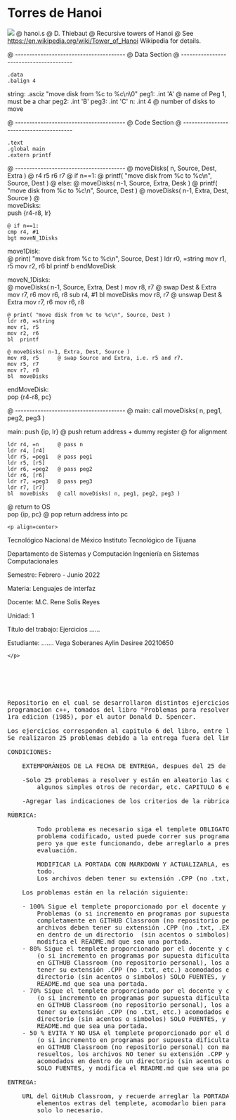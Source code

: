 # Torres de Hanoi
![](https://upload.wikimedia.org/wikipedia/commons/6/60/Tower_of_Hanoi_4.gif)
@   hanoi.s
@   D. Thiebaut
@   Recursive towers of Hanoi
@   See https://en.wikipedia.org/wiki/Tower_of_Hanoi Wikipedia for details.

@ ---------------------------------------
@	Data Section
@ ---------------------------------------
	
	.data
	.balign 4	
string: .asciz  "move disk from %c to %c\n\0"
peg1:	.int	'A'		@ name of Peg 1, must be a char
peg2:	.int	'B'
peg3:	.int	'C'
n:	.int	4		@ number of disks to move

	
@ ---------------------------------------
@	Code Section
@ ---------------------------------------
	
	.text
	.global main
	.extern printf

	
@ ---------------------------------------
@ moveDisks( n, Source, Dest, Extra )
@	    r4   r5     r6    r7
@    if n==1:
@	printf( "move disk from %c to %c\n", Source, Dest )
@    else:
@	moveDisks( n-1, Source, Extra, Desk )
@	printf( "move disk from %c to %c\n", Source, Dest )
@	moveDisks( n-1, Extra, Dest, Source )
@	
moveDisks:	
	push	{r4-r8, lr}

	@ if n==1:
	cmp	r4, #1
	bgt	moveN_1Disks

move1Disk:	
	@ print( "move disk from %c to %c\n", Source, Dest )
	ldr	r0, =string
	mov	r1, r5
	mov	r2, r6
	bl	printf
	b	endMoveDisk

moveN_1Disks:	
	@ moveDisks( n-1, Source, Extra, Dest )
	mov	r8, r7		@ swap Dest & Extra
	mov	r7, r6
	mov	r6, r8
	sub	r4, #1
	bl	moveDisks
	mov	r8, r7		@ unswap Dest & Extra
	mov	r7, r6
	mov	r6, r8

	@ print( "move disk from %c to %c\n", Source, Dest )
	ldr	r0, =string
	mov	r1, r5
	mov	r2, r6
	bl	printf

	@ moveDisks( n-1, Extra, Dest, Source )	
	mov	r8, r5		@ swap Source and Extra, i.e. r5 and r7.
	mov	r5, r7
	mov	r7, r8
	bl	moveDisks
	
endMoveDisk:	
	pop	{r4-r8, pc}

	
@ ---------------------------------------
@ main: call moveDisks( n, peg1, peg2, peg3 )

main:   push 	{ip, lr}	@ push return address + dummy register
				@ for alignment

	ldr	r4, =n		@ pass n
	ldr	r4, [r4]
	ldr	r5, =peg1	@ pass peg1
	ldr	r5, [r5]
	ldr	r6, =peg2	@ pass peg2
	ldr	r6, [r6]
	ldr	r7, =peg3	@ pass peg3
	ldr	r7, [r7]
	bl	moveDisks	@ call moveDisks( n, peg1, peg2, peg3 )

	
@ return to OS	
        pop 	{ip, pc}	@ pop return address into pc



	<p align=center>

Tecnológico Nacional de México
Instituto Tecnológico de Tijuana

Departamento de Sistemas y Computación
Ingeniería en Sistemas Computacionales

Semestre:
Febrero - Junio 2022

Materia:
Lenguajes de interfaz

Docente:
M.C. Rene Solis Reyes 

Unidad:
1

Título del trabajo:
Ejercicios ......

Estudiante:
.......
Vega Soberanes Aylin Desiree 20210650

	</p>

</pre>

<pre>

	<p align=left>

Repositorio en el cual se desarrollaron distintos ejercicios en el lenguaje de 
programacion c++, tomados del libro "Problemas para resolver con computadora" 
1ra edicion (1985), por el autor Donald D. Spencer. 

Los ejercicios corresponden al capitulo 6 del libro, entre las paginas 77 a 86.
Se realizaron 25 problemas debido a la entrega fuera del limite de tiempo.

CONDICIONES:

	EXTEMPORÁNEOS DE LA FECHA DE ENTREGA, despues del 25 de marzo y 1 segundo:

	-Solo 25 problemas a resolver y están en aleatorio las condiciones de uso, 
		algunos simples otros de recordar, etc. CAPITULO 6 en adelante.

	-Agregar las indicaciones de los criterios de la rùbrica
	
RÚBRICA:

        Todo problema es necesario siga el templete OBLIGATORIO para entregar el 
		problema codificado, usted puede correr sus programas con su estilo 
		pero ya que este funcionando, debe arreglarlo a presentación para su 
		evaluación.

        MODIFICAR LA PORTADA CON MARKDOWN Y ACTUALIZARLA, esta libre de cambiar 
		todo.
        Los archivos deben tener su extensión .CPP (no .txt, etc.)

	Los problemas están en la relación siguiente:
	
	- 100% Sigue el templete proporcionado por el docente y corren 10 
		Problemas (o si incremento en programas por supuesta dificultad) 
		completamente en GITHUB Classroom (no repositorio personal),  los 
		archivos deben tener su extensión .CPP (no .txt, .EXE, etc.) acomodados 
		en dentro de un directorio  (sin acentos o simbolos) SOLO FUENTES, y 
		modifica el README.md que sea una portada.
	- 80% Sigue el templete proporcionado por el docente y corre 8 Problemas 
		(o si incremento en programas por supuesta dificultad) completamente 
		en GITHUB Classroom (no repositorio personal), los archivos deben 
		tener su extensión .CPP (no .txt, etc.) acomodados en dentro de un 
		directorio (sin acentos o simbolos) SOLO FUENTES, y modifica el 
		README.md que sea una portada.
	- 70% Sigue el templete proporcionado por el docente y corre 7 Problemas 
		(o si incremento en programas por supuesta dificultad) completamente 
		en GITHUB Classroom (no repositorio personal), los archivos deben 
		tener su extensión .CPP (no .txt, etc.) acomodados en dentro de un 
		directorio (sin acentos o simbolos) SOLO FUENTES, y modifica el 
		README.md que sea una portada.
	- 50 % EVITA Y NO USA el templete proporcionado por el docente sus Problemas 
		(o si incremento en programas por supuesta dificultad) completamente 
		en GITHUB Classroom (no repositorio personal) con mas de 7 problemas 
		resueltos, los archivos NO tener su extensión .CPP y  puede o no estar 
		acomodados en dentro de un directorio (sin acentos o simbolos) 
		SOLO FUENTES, y modifica el README.md que sea una portada.

ENTREGA:

	URL del GitHub Classroom, y recuerde arreglar la PORTADA, quitar todos los 
		elementos extras del templete, acomodarlo bien para su presentación 
		solo lo necesario.

	</p>

</pre>
